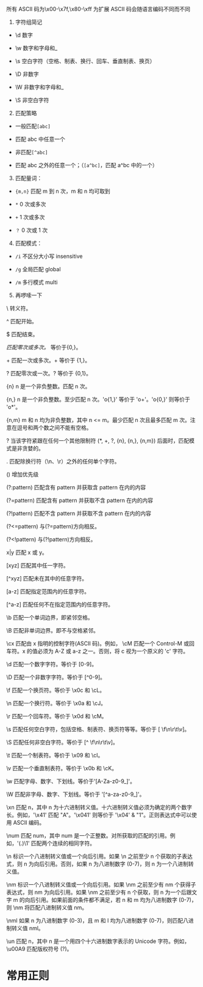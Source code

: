 所有 ASCII 码为\x00-\x7f,\x80-\xff 为扩展 ASCII 码会随语言编码不同而不同

1. 字符组简记

- \d 数字

- \w 数字和字母和\_

- \s 空白字符（空格、制表、换行、回车、垂直制表、换页）

- \D 非数字

- \W 非数字和字母和\_

- \S 非空白字符

2. 匹配策略

- 一般匹配`[abc]`

- 匹配 abc 中任意一个

- 非匹配`[^abc]`

- 匹配 abc 之外的任意一个；（`[a^bc]`，匹配 a^bc 中的一个）

3. 匹配量词：

- `{m,n}` 匹配 m 到 n 次，m 和 n 均可取到

- `*` 0 次或多次

- `+` 1 次或多次

- `？` 0 次或 1 次

4. 匹配模式：

- `/i` 不区分大小写 insensitive

- `/g` 全局匹配 global

- `/m` 多行模式 multi

5. 再啰嗦一下

\ 转义符。

^ 匹配开始。

$ 匹配结束。

_匹配零次或多次。_ 等价于{0,}。

\+ 匹配一次或多次。+ 等价于 {1,}。

? 匹配零次或一次。? 等价于 {0,1}。

{n} n 是一个非负整数。匹配 n 次。

{n,} n 是一个非负整数。至少匹配 n 次。'o{1,}' 等价于 'o+'。'o{0,}' 则等价于 'o\*'。

{n,m} m 和 n 均为非负整数，其中 n <= m。最少匹配 n 次且最多匹配 m 次。注意在逗号和两个数之间不能有空格。

? 当该字符紧跟在任何一个其他限制符 (\*, +, ?, {n}, {n,}, {n,m}) 后面时，匹配模式是非贪婪的。

. 匹配除换行符（\n、\r）之外的任何单个字符。

() 增加优先级

(?:pattern) 匹配含有 pattern 并获取含 pattern 在内的内容

(?=pattern) 匹配含有 pattern 并获取不含 pattern 在内的内容

(?!pattern) 匹配不含 pattern 并获取不含 pattern 在内的内容

(?<=pattern) 与(?=pattern)方向相反。

(?<!pattern) 与(?!pattern)方向相反。

x|y 匹配 x 或 y。

[xyz] 匹配其中任一字符。

[^xyz] 匹配未在其中的任意字符。

[a-z] 匹配指定范围内的任意字符。

[^a-z] 匹配任何不在指定范围内的任意字符。

\b 匹配一个单词边界，即紧邻空格。

\B 匹配非单词边界。即不与空格紧邻。

\cx 匹配由 x 指明的控制字符(ASCII 码)。例如， \cM 匹配一个 Control-M 或回车符。x 的值必须为 A-Z 或 a-z 之一。否则，将 c 视为一个原义的 'c' 字符。

\d 匹配一个数字字符。等价于 [0-9]。

\D 匹配一个非数字字符。等价于 [^0-9]。

\f 匹配一个换页符。等价于 \x0c 和 \cL。

\n 匹配一个换行符。等价于 \x0a 和 \cJ。

\r 匹配一个回车符。等价于 \x0d 和 \cM。

\s 匹配任何空白字符，包括空格、制表符、换页符等等。等价于 [ \f\n\r\t\v]。

\S 匹配任何非空白字符。等价于 [^ \f\n\r\t\v]。

\t 匹配一个制表符。等价于 \x09 和 \cI。

\v 匹配一个垂直制表符。等价于 \x0b 和 \cK。

\w 匹配字母、数字、下划线。等价于'[A-Za-z0-9_]'。

\W 匹配非字母、数字、下划线。等价于 '[^a-za-z0-9_]'。

\xn 匹配 n，其中 n 为十六进制转义值。十六进制转义值必须为确定的两个数字长。例如，'\x41' 匹配 "A"。'\x041' 则等价于 '\x04' & "1"。正则表达式中可以使用 ASCII 编码。

\num 匹配 num，其中 num 是一个正整数。对所获取的匹配的引用。例如，'(.)\1' 匹配两个连续的相同字符。

\n 标识一个八进制转义值或一个向后引用。如果 \n 之前至少 n 个获取的子表达式，则 n 为向后引用。否则，如果 n 为八进制数字 (0-7)，则 n 为一个八进制转义值。

\nm 标识一个八进制转义值或一个向后引用。如果 \nm 之前至少有 nm 个获得子表达式，则 nm 为向后引用。如果 \nm 之前至少有 n 个获取，则 n 为一个后跟文字 m 的向后引用。如果前面的条件都不满足，若 n 和 m 均为八进制数字 (0-7)，则 \nm 将匹配八进制转义值 nm。

\nml 如果 n 为八进制数字 (0-3)，且 m 和 l 均为八进制数字 (0-7)，则匹配八进制转义值 nml。

\un 匹配 n，其中 n 是一个用四个十六进制数字表示的 Unicode 字符。例如， \u00A9 匹配版权符号 (?)。

# 常用正则
